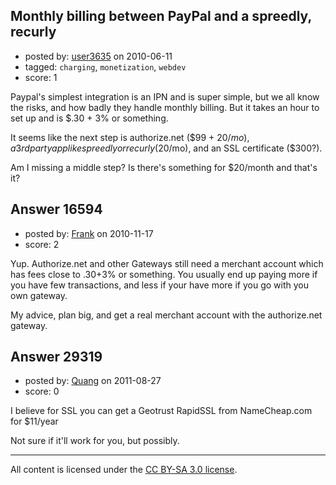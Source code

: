 ## Monthly billing between PayPal and a spreedly, recurly

- posted by: [user3635](https://stackexchange.com/users/-1/3635-user3635) on 2010-06-11
- tagged: `charging`, `monetization`, `webdev`
- score: 1

Paypal's simplest integration is an IPN and is super simple, but we all know the risks, and how badly they handle monthly billing. But it takes an hour to set up and is $.30 + 3% or something.

It seems like the next step is authorize.net ($99 + $20/mo), a 3rd party app like spreedly or recurly ($20/mo), and an SSL certificate ($300?). 

Am I missing a middle step? Is there's something for $20/month and that's it?


## Answer 16594

- posted by: [Frank](https://stackexchange.com/users/-1/4858-frank) on 2010-11-17
- score: 2

Yup.
Authorize.net and other Gateways still need a merchant account which has fees close to .30+3% or something.  You usually end up paying more if you have few transactions, and less if your have more if you go with  you own gateway.

My advice, plan big, and get a real merchant account with the authorize.net gateway.



## Answer 29319

- posted by: [Quang](https://stackexchange.com/users/-1/12982-quang) on 2011-08-27
- score: 0

I believe for SSL you can get a Geotrust RapidSSL from NameCheap.com for $11/year

Not sure if it'll work for you, but possibly.



---

All content is licensed under the [CC BY-SA 3.0 license](https://creativecommons.org/licenses/by-sa/3.0/).

